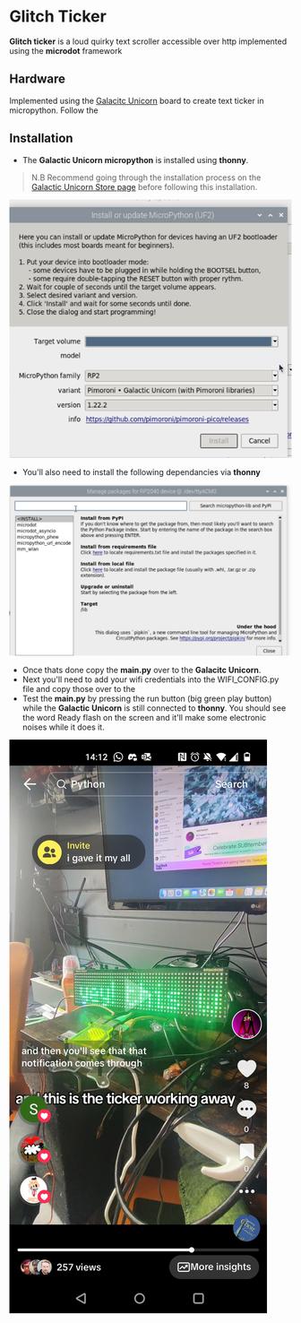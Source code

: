 
# Glitch Ticker

**Glitch ticker** is a loud quirky text scroller accessible over http implemented using the **microdot** framework

## Hardware
Implemented using the  [Galacitc Unicorn](https://shop.pimoroni.com/products/space-unicorns?variant=40842033561683) board to create text ticker in micropython. Follow the 

## Installation
- The **Galactic Unicorn micropython** is installed using **thonny**. 
> N.B Recommend going through the installation process on the [Galactic Unicorn Store page](https://shop.pimoroni.com/products/space-unicorns?variant=40842033561683) before following this installation.

![micropython](docs/thonny_micropython.png)

- You'll also need to install the following dependancies via **thonny** 

![dependancies](docs/thonny_dependancies.png)

- Once thats done copy the **main.py** over to the **Galacitc Unicorn**. 
- Next you'll need to add your wifi credentials into the WIFI_CONFIG.py file and copy those over to the 
- Test the **main.py** by pressing the run button (big green play button) while the **Galactic Unicorn** is still connected to **thonny**. You should see the word Ready flash on the screen and it'll make some electronic noises while it does it.

[![glitch ticker](docs/screen_shot.jpg)](https://www.youtube.com/shorts/jGsIZd-64m4)
